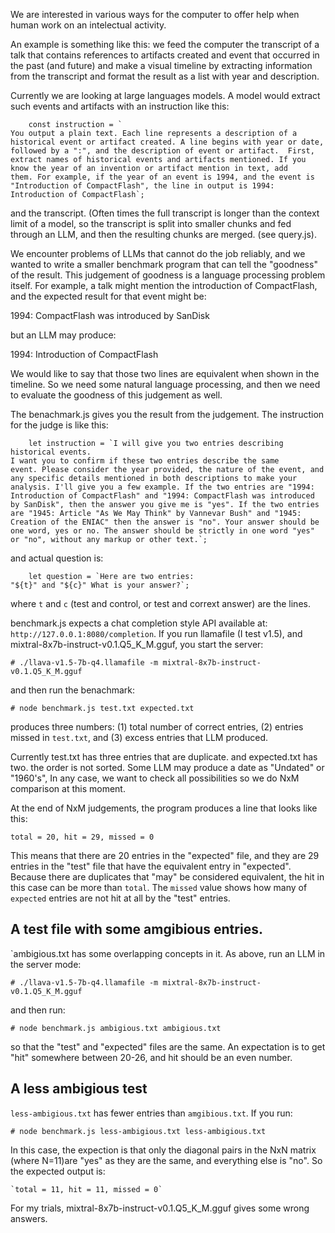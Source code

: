 We are interested in various ways for the computer to offer help when human work on an intelectual activity.

An example is something like this: we feed the computer the transcript of a talk that contains references to artifacts created and event that occurred in the past (and future) and make a visual timeline by extracting information from the transcript and format the result as a list with year and description.

Currently we are looking at large languages models. A model would extract such events and artifacts with an instruction like this:

```
    const instruction = `
You output a plain text. Each line represents a description of a
historical event or artifact created. A line begins with year or date,
followed by a ":", and the description of event or artifact.  First,
extract names of historical events and artifacts mentioned. If you
know the year of an invention or artifact mention in text, add
them. For example, if the year of an event is 1994, and the event is
"Introduction of CompactFlash", the line in output is 1994:
Introduction of CompactFlash`;

```

and the transcript. (Often times the full transcript is longer than the context limit of a model, so the transcript is split into smaller chunks and fed through an LLM, and then the resulting chunks are merged. (see query.js).

We encounter problems of LLMs that cannot do the job reliably, and we wanted to write a smaller benchmark program that can tell the "goodness" of the result. This judgement of goodness is a language processing problem itself. For example, a talk might mention the introduction of CompactFlash, and the expected result for that event might be:

  1994: CompactFlash was introduced by SanDisk

but an LLM may produce:

  1994: Introduction of CompactFlash

We would like to say that those two lines are equivalent when shown in the timeline. So we need some natural language processing, and then we need to evaluate the goodness of this judgement as well.

The benachmark.js gives you the result from the judgement. The instruction for the judge is like this:

```
    let instruction = `I will give you two entries describing historical events.
I want you to confirm if these two entries describe the same
event. Please consider the year provided, the nature of the event, and
any specific details mentioned in both descriptions to make your
analysis. I'll give you a few example. If the two entries are "1994:
Introduction of CompactFlash" and "1994: CompactFlash was introduced
by SanDisk", then the answer you give me is "yes". If the two entries
are "1945: Article "As We May Think" by Vannevar Bush" and "1945:
Creation of the ENIAC" then the answer is "no". Your answer should be
one word, yes or no. The answer should be strictly in one word "yes"
or "no", without any markup or other text.`;
```

and actual question is:

```
    let question = `Here are two entries:
"${t}" and "${c}" What is your answer?`;
```

where `t` and `c` (test and control, or test and corrext answer) are the lines.

benchmark.js expects a chat completion style API available at: `http://127.0.0.1:8080/completion`. If you run llamafile (I test v1.5), and mixtral-8x7b-instruct-v0.1.Q5_K_M.gguf, you start the server:

    # ./llava-v1.5-7b-q4.llamafile -m mixtral-8x7b-instruct-v0.1.Q5_K_M.gguf

and then run the benachmark:

    # node benchmark.js test.txt expected.txt

produces three numbers: (1) total number of correct entries, (2) entries missed in `test.txt`, and (3) excess entries that LLM produced.

Currently test.txt has three entries that are duplicate. and expected.txt has two. the order is not sorted. Some LLM may produce a date as "Undated" or "1960's", In any case, we want to check all possibilities so we do NxM comparison at this moment.

At the end of NxM judgements, the program produces a line that looks like this:

   `total = 20, hit = 29, missed = 0`

This means that there are 20 entries in the "expected" file, and they are 29 entries in the "test" file that have the equivalent entry in "expected". Because there are duplicates that "may" be considered equivalent, the hit in this case can be more than `total`. The `missed` value shows how many of  `expected` entries are not hit at all by the "test" entries.

## A test file with some amgibious entries.

`ambigious.txt has some overlapping concepts in it. As above, run an LLM in the server mode:

    # ./llava-v1.5-7b-q4.llamafile -m mixtral-8x7b-instruct-v0.1.Q5_K_M.gguf

and then run:

    # node benchmark.js ambigious.txt ambigious.txt

so that the "test" and "expected" files are the same. An expectation is to get "hit" somewhere between 20-26, and hit should be an even number.

## A less ambigious test

`less-ambigious.txt` has fewer entries than `amgibious.txt`. If you run:

    # node benchmark.js less-ambigious.txt less-ambigious.txt

In this case, the expection is that only the diagonal pairs in the NxN matrix (where N=11)are "yes" as they are the same, and everything else is "no". So the expected output is:

    `total = 11, hit = 11, missed = 0`

For my trials, mixtral-8x7b-instruct-v0.1.Q5_K_M.gguf gives some wrong answers.




